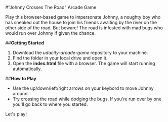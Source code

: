 #"Johnny Crosses The Road" Arcade Game

Play this browser-based game to impersonate Johnny, a noughty boy who has sneaked out the house
to join his friends awaiting by the river on the other side of the road. But beware! The road is 
infested with mad bugs who would run over Johnny if given the chance.


##**Getting Started**

1. Download the _udacity-arcade-game_ repository to your machine.
2. Find the folder in your local drive and open it.
3. Open the **index.html** file with a browser. The game will start running automatically.


##**How to Play**

- Use the up/down/left/right arrows on your keybord to move Johnny around.
- Try crossing the road while dodging the bugs. If you're run over by one you'll go back to where you started.

Let's play!